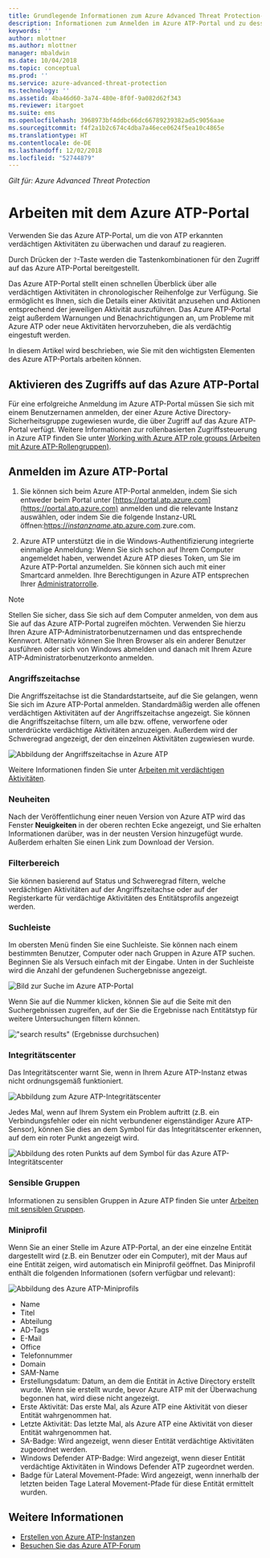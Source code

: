 ```yaml
---
title: Grundlegende Informationen zum Azure Advanced Threat Protection-Portal | Microsoft-Dokumentation
description: Informationen zum Anmelden im Azure ATP-Portal und zu dessen Komponenten
keywords: ''
author: mlottner
ms.author: mlottner
manager: mbaldwin
ms.date: 10/04/2018
ms.topic: conceptual
ms.prod: ''
ms.service: azure-advanced-threat-protection
ms.technology: ''
ms.assetid: 4ba46d60-3a74-480e-8f0f-9a082d62f343
ms.reviewer: itargoet
ms.suite: ems
ms.openlocfilehash: 3968973bf4ddbc66dc66789239382ad5c9056aae
ms.sourcegitcommit: f4f2a1b2c674c4dba7a46ece0624f5ea10c4865e
ms.translationtype: HT
ms.contentlocale: de-DE
ms.lasthandoff: 12/02/2018
ms.locfileid: "52744879"
---
```

*Gilt für: Azure Advanced Threat Protection*



# <a name="working-with-the-azure-atp-portal"></a>Arbeiten mit dem Azure ATP-Portal

Verwenden Sie das Azure ATP-Portal, um die von ATP erkannten verdächtigen Aktivitäten zu überwachen und darauf zu reagieren.

Durch Drücken der `?`-Taste werden die Tastenkombinationen für den Zugriff auf das Azure ATP-Portal bereitgestellt. 

Das Azure ATP-Portal stellt einen schnellen Überblick über alle verdächtigen Aktivitäten in chronologischer Reihenfolge zur Verfügung. Sie ermöglicht es Ihnen, sich die Details einer Aktivität anzusehen und Aktionen entsprechend der jeweiligen Aktivität auszuführen. Das Azure ATP-Portal zeigt außerdem Warnungen und Benachrichtigungen an, um Probleme mit Azure ATP oder neue Aktivitäten hervorzuheben, die als verdächtig eingestuft werden.

In diesem Artikel wird beschrieben, wie Sie mit den wichtigsten Elementen des Azure ATP-Portals arbeiten können.


## <a name="enabling-access-to-the-azure-atp-portal"></a>Aktivieren des Zugriffs auf das Azure ATP-Portal
Für eine erfolgreiche Anmeldung im Azure ATP-Portal müssen Sie sich mit einem Benutzernamen anmelden, der einer Azure Active Directory-Sicherheitsgruppe zugewiesen wurde, die über Zugriff auf das Azure ATP-Portal verfügt. Weitere Informationen zur rollenbasierten Zugriffssteuerung in Azure ATP finden Sie unter [Working with Azure ATP role groups (Arbeiten mit Azure ATP-Rollengruppen)](atp-role-groups.md).

## <a name="logging-into-the-azure-atp-portal"></a>Anmelden im Azure ATP-Portal

1. Sie können sich beim Azure ATP-Portal anmelden, indem Sie sich entweder beim Portal unter [https://portal.atp.azure.com](https://portal.atp.azure.com) anmelden und die relevante Instanz auswählen, oder indem Sie die folgende Instanz-URL öffnen:[https://*instanzname*.atp.azure.com](https://*instancename*.atp.azure.com).zure.com.


2.  Azure ATP unterstützt die in die Windows-Authentifizierung integrierte einmalige Anmeldung: Wenn Sie sich schon auf Ihrem Computer angemeldet haben, verwendet Azure ATP dieses Token, um Sie im Azure ATP-Portal anzumelden. Sie können sich auch mit einer Smartcard anmelden. Ihre Berechtigungen in Azure ATP entsprechen Ihrer [Administratorrolle](atp-role-groups.md).

 > [!NOTE]
 > Stellen Sie sicher, dass Sie sich auf dem Computer anmelden, von dem aus Sie auf das Azure ATP-Portal zugreifen möchten. Verwenden Sie hierzu Ihren Azure ATP-Administratorbenutzernamen und das entsprechende Kennwort. Alternativ können Sie Ihren Browser als ein anderer Benutzer ausführen oder sich von Windows abmelden und danach mit Ihrem Azure ATP-Administratorbenutzerkonto anmelden. 


### <a name="attack-time-line"></a>Angriffszeitachse

Die Angriffszeitachse ist die Standardstartseite, auf die Sie gelangen, wenn Sie sich im Azure ATP-Portal anmelden. Standardmäßig werden alle offenen verdächtigen Aktivitäten auf der Angriffszeitachse angezeigt. Sie können die Angriffszeitachse filtern, um alle bzw. offene, verworfene oder unterdrückte verdächtige Aktivitäten anzuzeigen. Außerdem wird der Schweregrad angezeigt, der den einzelnen Aktivitäten zugewiesen wurde.

![Abbildung der Angriffszeitachse in Azure ATP](media/atp-sa-timeline.png)

Weitere Informationen finden Sie unter [Arbeiten mit verdächtigen Aktivitäten](working-with-suspicious-activities.md).

### <a name="whats-new"></a>Neuheiten

Nach der Veröffentlichung einer neuen Version von Azure ATP wird das Fenster **Neuigkeiten** in der oberen rechten Ecke angezeigt, und Sie erhalten Informationen darüber, was in der neusten Version hinzugefügt wurde. Außerdem erhalten Sie einen Link zum Download der Version.

### <a name="filtering-panel"></a>Filterbereich

Sie können basierend auf Status und Schweregrad filtern, welche verdächtigen Aktivitäten auf der Angriffszeitachse oder auf der Registerkarte für verdächtige Aktivitäten des Entitätsprofils angezeigt werden.

### Suchleiste <a name="search-bar"></a>

Im obersten Menü finden Sie eine Suchleiste. Sie können nach einem bestimmten Benutzer, Computer oder nach Gruppen in Azure ATP suchen. Beginnen Sie als Versuch einfach mit der Eingabe. Unten in der Suchleiste wird die Anzahl der gefundenen Suchergebnisse angezeigt. 

![Bild zur Suche im Azure ATP-Portal](media/atp-workspace-portal-search.png)

Wenn Sie auf die Nummer klicken, können Sie auf die Seite mit den Suchergebnissen zugreifen, auf der Sie die Ergebnisse nach Entitätstyp für weitere Untersuchungen filtern können.

!["search results" (Ergebnisse durchsuchen)](media/search-results.png)

### <a name="health-center"></a>Integritätscenter

Das Integritätscenter warnt Sie, wenn in Ihrem Azure ATP-Instanz etwas nicht ordnungsgemäß funktioniert.

![Abbildung zum Azure ATP-Integritätscenter](media/atp-health-issue.png)

Jedes Mal, wenn auf Ihrem System ein Problem auftritt (z.B. ein Verbindungsfehler oder ein nicht verbundener eigenständiger Azure ATP-Sensor), können Sie dies an dem Symbol für das Integritätscenter erkennen, auf dem ein roter Punkt angezeigt wird. 

![Abbildung des roten Punkts auf dem Symbol für das Azure ATP-Integritätscenter](media/atp-health-bar.png)

### <a name="sensitive-groups"></a>Sensible Gruppen

Informationen zu sensiblen Gruppen in Azure ATP finden Sie unter [Arbeiten mit sensiblen Gruppen](sensitive-accounts.md).

### <a name="mini-profile"></a>Miniprofil

Wenn Sie an einer Stelle im Azure ATP-Portal, an der eine einzelne Entität dargestellt wird (z.B. ein Benutzer oder ein Computer), mit der Maus auf eine Entität zeigen, wird automatisch ein Miniprofil geöffnet. Das Miniprofil enthält die folgenden Informationen (sofern verfügbar und relevant):

![Abbildung des Azure ATP-Miniprofils](media/atp-mini-profile.png)

- Name
- Titel
- Abteilung
- AD-Tags
- E-Mail
- Office
- Telefonnummer
- Domain
- SAM-Name
- Erstellungsdatum: Datum, an dem die Entität in Active Directory erstellt wurde. Wenn sie erstellt wurde, bevor Azure ATP mit der Überwachung begonnen hat, wird diese nicht angezeigt.
- Erste Aktivität: Das erste Mal, als Azure ATP eine Aktivität von dieser Entität wahrgenommen hat.
- Letzte Aktivität: Das letzte Mal, als Azure ATP eine Aktivität von dieser Entität wahrgenommen hat.
- SA-Badge: Wird angezeigt, wenn dieser Entität verdächtige Aktivitäten zugeordnet werden.
- Windows Defender ATP-Badge: Wird angezeigt, wenn dieser Entität verdächtige Aktivitäten in Windows Defender ATP zugeordnet werden.
- Badge für Lateral Movement-Pfade: Wird angezeigt, wenn innerhalb der letzten beiden Tage Lateral Movement-Pfade für diese Entität ermittelt wurden.


## <a name="see-also"></a>Weitere Informationen

- [Erstellen von Azure ATP-Instanzen](install-atp-step1.md)
- [Besuchen Sie das Azure ATP-Forum](https://aka.ms/azureatpcommunity)